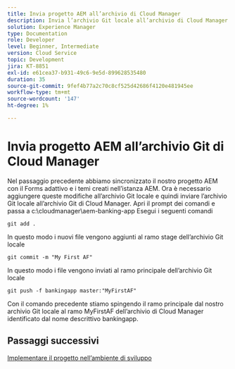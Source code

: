 ```yaml
---
title: Invia progetto AEM all’archivio di Cloud Manager
description: Invia l’archivio Git locale all’archivio di Cloud Manager
solution: Experience Manager
type: Documentation
role: Developer
level: Beginner, Intermediate
version: Cloud Service
topic: Development
jira: KT-8851
exl-id: e61cea37-b931-49c6-9e5d-899628535480
duration: 35
source-git-commit: 9fef4b77a2c70c8cf525d42686f4120e481945ee
workflow-type: tm+mt
source-wordcount: '147'
ht-degree: 1%

---
```


# Invia progetto AEM all’archivio Git di Cloud Manager

Nel passaggio precedente abbiamo sincronizzato il nostro progetto AEM con il Forms adattivo e i temi creati nell’istanza AEM.
Ora è necessario aggiungere queste modifiche all’archivio Git locale e quindi inviare l’archivio Git locale all’archivio Git di Cloud Manager.
Apri il prompt dei comandi e passa a c:\cloudmanager\aem-banking-app Esegui i seguenti comandi

```
git add .
```

In questo modo i nuovi file vengono aggiunti al ramo stage dell’archivio Git locale

```
git commit -m "My First AF"
```

In questo modo i file vengono inviati al ramo principale dell’archivio Git locale

```
git push -f bankingapp master:"MyFirstAF"
```

Con il comando precedente stiamo spingendo il ramo principale dal nostro archivio Git locale al ramo MyFirstAF dell’archivio di Cloud Manager identificato dal nome descrittivo bankingapp.

## Passaggi successivi

[Implementare il progetto nell’ambiente di sviluppo](./deploy-to-dev-environment.md)
